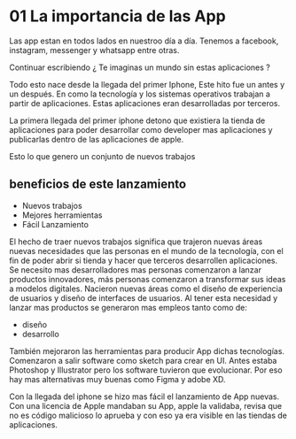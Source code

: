 # 01 La importancia de las App

Las app estan en todos lados en nuestroo día a día. Tenemos
a facebook, instagram, messenger y whatsapp entre otras.

Continuar escribiendo
¿ Te imaginas un mundo sin estas aplicaciones ?

Todo esto nace desde la llegada del primer Iphone, Este hito
fue un antes y un después. En como la tecnología y los sistemas
operativos trabajan a partir de aplicaciones. Estas aplicaciones
eran desarrolladas por terceros.

La primera llegada del primer iphone detono que existiera la tienda de aplicaciones
para poder desarrollar como developer mas aplicaciones y publicarlas dentro de las aplicaciones de apple.

Esto lo que genero un conjunto de nuevos trabajos

## beneficios de este lanzamiento

- Nuevos trabajos
- Mejores herramientas
- Fácil Lanzamiento

El hecho de traer nuevos trabajos significa que trajeron nuevas áreas nuevas necesidades
que las personas en el mundo de la tecnología, con el fin de poder abrir si tienda y hacer
que terceros desarrollen aplicaciones. Se necesito mas desarrolladores mas personas comenzaron
a lanzar productos innovadores, más personas comenzaron a transformar sus ideas a modelos
digitales. Nacieron nuevas áreas como el diseño de experiencia de usuarios y diseño de interfaces
de usuarios. Al tener esta necesidad y lanzar mas productos se generaron mas empleos tanto como de:

- diseño
- desarrollo

También mejoraron las herramientas para producir App dichas tecnologías. Comenzaron a salir software
como sketch para crear en UI. Antes estaba Photoshop y Illustrator pero los software tuvieron que evolucionar.
Por eso hay mas alternativas muy buenas como Figma y adobe XD.

Con la llegada del iphone se hizo mas fácil el lanzamiento de App nuevas. Con una licencia de Apple mandaban
su App, apple la validaba, revisa que no es código malicioso lo aprueba y con eso ya era visible en las tiendas
de aplicaciones.

